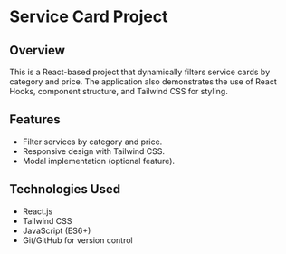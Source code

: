 # Service Card Project

## Overview
This is a React-based project that dynamically filters service cards by category and price. The application also demonstrates the use of React Hooks, component structure, and Tailwind CSS for styling.

## Features
- Filter services by category and price.
- Responsive design with Tailwind CSS.
- Modal implementation (optional feature).

## Technologies Used
- React.js
- Tailwind CSS
- JavaScript (ES6+)
- Git/GitHub for version control
